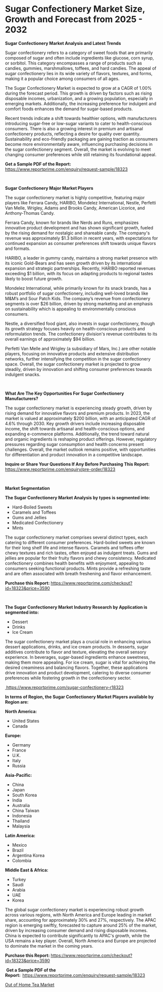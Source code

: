 <p><h1>Sugar Confectionery Market Size, Growth and Forecast from 2025 - 2032</h1></p><p><strong>Sugar Confectionery Market Analysis and Latest Trends</strong></p>
<p><p>Sugar confectionery refers to a category of sweet foods that are primarily composed of sugar and often include ingredients like glucose, corn syrup, or sorbitol. This category encompasses a range of products such as candies, gummies, marshmallows, toffees, and hard candies. The appeal of sugar confectionery lies in its wide variety of flavors, textures, and forms, making it a popular choice among consumers of all ages.</p><p>The Sugar Confectionery Market is expected to grow at a CAGR of 1.00% during the forecast period. This growth is driven by factors such as rising disposable incomes, urbanization, and a growing population, especially in emerging markets. Additionally, the increasing preference for indulgent and comfort foods enhances the demand for sugar-based products.</p><p>Recent trends indicate a shift towards healthier options, with manufacturers introducing sugar-free or low-sugar variants to cater to health-conscious consumers. There is also a growing interest in premium and artisanal confectionery products, reflecting a desire for quality over quantity. Sustainability and eco-friendly packaging are gaining traction as consumers become more environmentally aware, influencing purchasing decisions in the sugar confectionery segment. Overall, the market is evolving to meet changing consumer preferences while still retaining its foundational appeal.</p></p>
<p><strong>Get a Sample PDF of the Report:&nbsp;</strong> <a href="https://www.reportprime.com/enquiry/request-sample/18323?utm_campaign=2030&utm_medium=2&utm_source=Github&utm_content=ia&utm_term=19032025&utm_id=sugar-confectionery">https://www.reportprime.com/enquiry/request-sample/18323</a></p>
<p>&nbsp;</p>
<p><strong>Sugar Confectionery Major Market Players</strong></p>
<p><p>The sugar confectionery market is highly competitive, featuring major players like Ferrara Candy, HARIBO, Mondelez International, Nestle, Perfetti Van Melle, Wrigley, Adams and Brooks Candy, American Licorice, and Anthony-Thomas Candy. </p><p>Ferrara Candy, known for brands like Nerds and Runs, emphasizes innovative product development and has shown significant growth, fueled by the rising demand for nostalgic and shareable candy. The company's revenue was approximately $1.3 billion in recent years, with expectations for continued expansion as consumer preferences shift towards unique flavors and formats.</p><p>HARIBO, a leader in gummy candy, maintains a strong market presence with its iconic Gold-Bears and has seen growth driven by its international expansion and strategic partnerships. Recently, HARIBO reported revenues exceeding $1 billion, with its focus on adapting products to regional tastes likely to boost future growth.</p><p>Mondelez International, while primarily known for its snack brands, has a robust portfolio of sugar confectionery, including well-loved brands like M&M’s and Sour Patch Kids. The company’s revenue from confectionery segments is over $26 billion, driven by strong marketing and an emphasis on sustainability which is appealing to environmentally conscious consumers.</p><p>Nestle, a diversified food giant, also invests in sugar confectionery, though its growth strategy focuses heavily on health-conscious products and reformulation trends. The confectionery division's revenue contributes to its overall earnings of approximately $94 billion.</p><p>Perfetti Van Melle and Wrigley (a subsidiary of Mars, Inc.) are other notable players, focusing on innovative products and extensive distribution networks, further intensifying the competition in the sugar confectionery space. Overall, the sugar confectionery market is projected to grow steadily, driven by innovation and shifting consumer preferences towards indulgent snacks.</p></p>
<p>&nbsp;</p>
<p><strong>What Are The Key Opportunities For Sugar Confectionery Manufacturers?</strong></p>
<p><p>The sugar confectionery market is experiencing steady growth, driven by rising demand for innovative flavors and premium products. In 2023, the market is valued at approximately $200 billion, with an anticipated CAGR of 4.6% through 2030. Key growth drivers include increasing disposable income, the shift towards artisanal and health-conscious options, and expanding e-commerce platforms. Additionally, the trend toward natural and organic ingredients is reshaping product offerings. However, regulatory pressures regarding sugar consumption and health concerns present challenges. Overall, the market outlook remains positive, with opportunities for differentiation and product innovation in a competitive landscape.</p></p>
<p><strong>Inquire or Share Your Questions If Any Before Purchasing This Report:</strong> <a href="https://www.reportprime.com/enquiry/pre-order/18323?utm_campaign=2030&utm_medium=2&utm_source=Github&utm_content=ia&utm_term=19032025&utm_id=sugar-confectionery">https://www.reportprime.com/enquiry/pre-order/18323</a></p>
<p>&nbsp;</p>
<p><strong>Market Segmentation</strong></p>
<p><strong>The Sugar Confectionery Market Analysis by types is segmented into:</strong></p>
<p><ul><li>Hard-Boiled Sweets</li><li>Caramels and Toffees</li><li>Gums and Jellies</li><li>Medicated Confectionery</li><li>Mints</li></ul></p>
<p><p>The sugar confectionery market comprises several distinct types, each catering to different consumer preferences. Hard-boiled sweets are known for their long shelf life and intense flavors. Caramels and toffees offer chewy textures and rich tastes, often enjoyed as indulgent treats. Gums and jellies are popular for their fruity flavors and chewy consistency. Medicated confectionery combines health benefits with enjoyment, appealing to consumers seeking functional products. Mints provide a refreshing taste and are often associated with breath freshening and flavor enhancement.</p></p>
<p><strong>Purchase this Report:&nbsp;</strong><a href="https://www.reportprime.com/checkout?id=18323&price=3590&utm_campaign=2030&utm_medium=2&utm_source=Github&utm_content=ia&utm_term=19032025&utm_id=sugar-confectionery">https://www.reportprime.com/checkout?id=18323&price=3590</a></p>
<p>&nbsp;</p>
<p><strong>The Sugar Confectionery Market Industry Research by Application is segmented into:</strong></p>
<p><ul><li>Dessert</li><li>Drinks</li><li>Ice Cream</li></ul></p>
<p><p>The sugar confectionery market plays a crucial role in enhancing various dessert applications, drinks, and ice cream products. In desserts, sugar additives contribute to flavor and texture, elevating the overall sensory experience. In beverages, sugar-based ingredients enhance sweetness, making them more appealing. For ice cream, sugar is vital for achieving the desired creaminess and balancing flavors. Together, these applications drive innovation and product development, catering to diverse consumer preferences while fostering growth in the confectionery sector.</p></p>
<p><a href="https://www.reportprime.com/sugar-confectionery-r18323?utm_campaign=2030&utm_medium=2&utm_source=Github&utm_content=ia&utm_term=19032025&utm_id=sugar-confectionery">&nbsp;https://www.reportprime.com/sugar-confectionery-r18323</a></p>
<p><strong>In terms of Region, the Sugar Confectionery Market Players available by Region are:</strong></p>
<p>
    <p> <strong> North America: </strong>
        <ul>
            <li>United States</li>
            <li>Canada</li>
        </ul>
        </p> 
    <p> <strong> Europe: </strong>
        <ul>
            <li>Germany</li>
            <li>France</li>
            <li>U.K.</li>
            <li>Italy</li>
            <li>Russia</li>
        </ul>
        </p> 
    <p> <strong> Asia-Pacific: </strong>
        <ul>
            <li>China</li>
            <li>Japan</li>
            <li>South Korea</li>
            <li>India</li>
            <li>Australia</li>
            <li>China Taiwan</li>
            <li>Indonesia</li>
            <li>Thailand</li>
            <li>Malaysia</li>
        </ul>
        </p> 
    <p> <strong> Latin America: </strong>
        <ul>
            <li>Mexico</li>
            <li>Brazil</li>
            <li>Argentina Korea</li>
            <li>Colombia</li>
        </ul>
        </p> 
    <p> <strong> Middle East & Africa: </strong>
        <ul>
            <li>Turkey</li>
            <li>Saudi</li>
            <li>Arabia</li>
            <li>UAE</li>
            <li>Korea</li>
        </ul>
    </p>
    </p>
<p><p>The global sugar confectionery market is experiencing robust growth across various regions, with North America and Europe leading in market share, accounting for approximately 30% and 27%, respectively. The APAC region is emerging swiftly, forecasted to capture around 25% of the market, driven by increasing consumer demand and rising disposable incomes. China is expected to contribute significantly to APAC's growth, while the USA remains a key player. Overall, North America and Europe are projected to dominate the market in the coming years.</p></p>
<p><strong>Purchase this Report: </strong><a href="https://www.reportprime.com/checkout?id=18323&price=3590&utm_campaign=2030&utm_medium=2&utm_source=Github&utm_content=ia&utm_term=19032025&utm_id=sugar-confectionery">https://www.reportprime.com/checkout?id=18323&price=3590</a></p>
<p>&nbsp;<strong>Get a Sample PDF of the Report:&nbsp;&nbsp;</strong><a href="https://www.reportprime.com/enquiry/request-sample/18323?utm_campaign=2030&utm_medium=2&utm_source=Github&utm_content=ia&utm_term=19032025&utm_id=sugar-confectionery">https://www.reportprime.com/enquiry/request-sample/18323</a></p>
<p><strong></strong></p>
<p><p><a href="https://github.com/angelajermaine/Market-Research-Report-List-6/blob/main/out-of-home-tea-market.md?utm_campaign=2030&utm_medium=2&utm_source=Github&utm_content=ia&utm_term=19032025&utm_id=sugar-confectionery">Out of Home Tea Market</a></p></p>